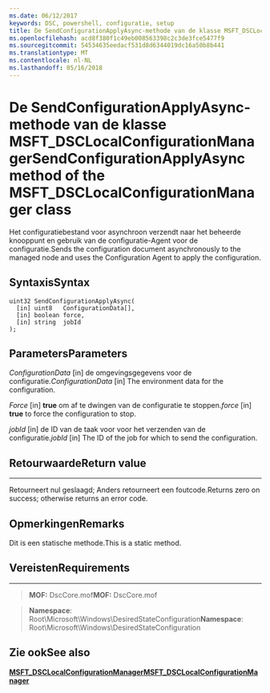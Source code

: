 ```yaml
---
ms.date: 06/12/2017
keywords: DSC, powershell, configuratie, setup
title: De SendConfigurationApplyAsync-methode van de klasse MSFT_DSCLocalConfigurationManager
ms.openlocfilehash: acd8f380f1c49eb008563398c2c3de3fce5477f9
ms.sourcegitcommit: 54534635eedacf531d8d6344019dc16a50b8b441
ms.translationtype: MT
ms.contentlocale: nl-NL
ms.lasthandoff: 05/16/2018
---
```

# <a name="sendconfigurationapplyasync-method-of-the-msftdsclocalconfigurationmanager-class"></a><span data-ttu-id="a9a1c-103">De SendConfigurationApplyAsync-methode van de klasse MSFT_DSCLocalConfigurationManager</span><span class="sxs-lookup"><span data-stu-id="a9a1c-103">SendConfigurationApplyAsync method of the MSFT_DSCLocalConfigurationManager class</span></span>

<span data-ttu-id="a9a1c-104">Het configuratiebestand voor asynchroon verzendt naar het beheerde knooppunt en gebruik van de configuratie-Agent voor de configuratie.</span><span class="sxs-lookup"><span data-stu-id="a9a1c-104">Sends the configuration document asynchronously to the managed node and uses the Configuration Agent to apply the configuration.</span></span>

<a name="syntax"></a><span data-ttu-id="a9a1c-105">Syntaxis</span><span class="sxs-lookup"><span data-stu-id="a9a1c-105">Syntax</span></span>
------

```mof
uint32 SendConfigurationApplyAsync(
  [in] uint8   ConfigurationData[],
  [in] boolean force,
  [in] string  jobId
);
```

<a name="parameters"></a><span data-ttu-id="a9a1c-106">Parameters</span><span class="sxs-lookup"><span data-stu-id="a9a1c-106">Parameters</span></span>
----------

<span data-ttu-id="a9a1c-107">*ConfigurationData* \[in\] de omgevingsgegevens voor de configuratie.</span><span class="sxs-lookup"><span data-stu-id="a9a1c-107">*ConfigurationData* \[in\] The environment data for the configuration.</span></span>

<span data-ttu-id="a9a1c-108">*Force* \[in\] **true** om af te dwingen van de configuratie te stoppen.</span><span class="sxs-lookup"><span data-stu-id="a9a1c-108">*force* \[in\] **true** to force the configuration to stop.</span></span>

<span data-ttu-id="a9a1c-109">*jobId* \[in\] de ID van de taak voor voor het verzenden van de configuratie.</span><span class="sxs-lookup"><span data-stu-id="a9a1c-109">*jobId* \[in\] The ID of the job for which to send the configuration.</span></span>

## <a name="return-value"></a><span data-ttu-id="a9a1c-110">Retourwaarde</span><span class="sxs-lookup"><span data-stu-id="a9a1c-110">Return value</span></span>
------------

<span data-ttu-id="a9a1c-111">Retourneert nul geslaagd; Anders retourneert een foutcode.</span><span class="sxs-lookup"><span data-stu-id="a9a1c-111">Returns zero on success; otherwise returns an error code.</span></span>

## <a name="remarks"></a><span data-ttu-id="a9a1c-112">Opmerkingen</span><span class="sxs-lookup"><span data-stu-id="a9a1c-112">Remarks</span></span>

<span data-ttu-id="a9a1c-113">Dit is een statische methode.</span><span class="sxs-lookup"><span data-stu-id="a9a1c-113">This is a static method.</span></span>

## <a name="requirements"></a><span data-ttu-id="a9a1c-114">Vereisten</span><span class="sxs-lookup"><span data-stu-id="a9a1c-114">Requirements</span></span>
------------
><span data-ttu-id="a9a1c-115">**MOF:** DscCore.mof</span><span class="sxs-lookup"><span data-stu-id="a9a1c-115">**MOF:** DscCore.mof</span></span>

><span data-ttu-id="a9a1c-116">**Namespace**: Root\Microsoft\Windows\DesiredStateConfiguration</span><span class="sxs-lookup"><span data-stu-id="a9a1c-116">**Namespace**: Root\Microsoft\Windows\DesiredStateConfiguration</span></span>


## <a name="see-also"></a><span data-ttu-id="a9a1c-117">Zie ook</span><span class="sxs-lookup"><span data-stu-id="a9a1c-117">See also</span></span>


[<span data-ttu-id="a9a1c-118">**MSFT_DSCLocalConfigurationManager**</span><span class="sxs-lookup"><span data-stu-id="a9a1c-118">**MSFT_DSCLocalConfigurationManager**</span></span>](msft-dsclocalconfigurationmanager.md)